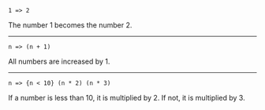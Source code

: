 ```
1 => 2
```
The number 1 becomes the number 2.

---

```
n => (n + 1)
```
All numbers are increased by 1.

---

```
n => {n < 10} (n * 2) (n * 3)
```
If a number is less than 10, it is multiplied by 2. If not, it is multiplied by 3.